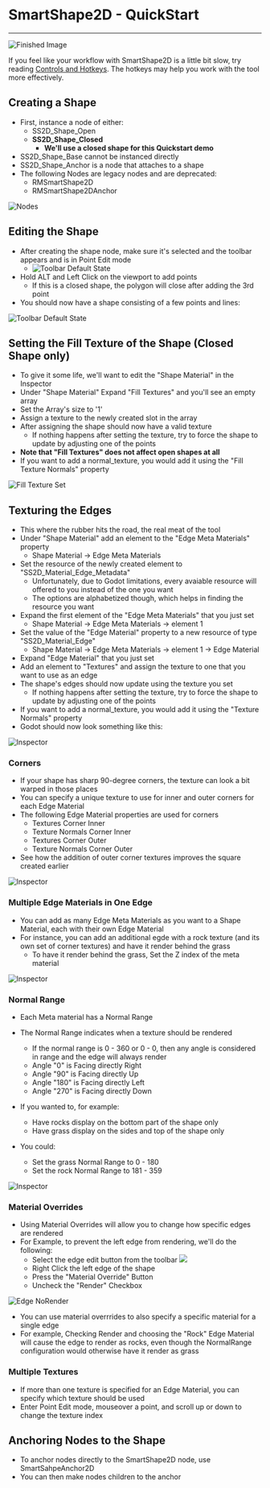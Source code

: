 # SmartShape2D - QuickStart
---
![Finished Image](./imgs/Inpsector-EdgeMaterialsNormalRange.png)

If you feel like your workflow with SmartShape2D is a little bit slow, try reading [Controls and Hotkeys](./Controls.md). The hotkeys may help you work with the tool more effectively.

## Creating a Shape

<!-- TODO: Outdated, including screenshots. -->

- First, instance a node of either:
  - SS2D_Shape_Open
  - **SS2D_Shape_Closed**
    - **We'll use a closed shape for this Quickstart demo**
- SS2D_Shape_Base cannot be instanced directly
- SS2D_Shape_Anchor is a node that attaches to a shape
- The following Nodes are legacy nodes and are deprecated:
  - RMSmartShape2D
  - RMSmartShape2DAnchor

![Nodes](./imgs/NewNode-SS2D_Nodes.png)

## Editing the Shape

- After creating the shape node, make sure it's selected and the toolbar appears and is in Point Edit mode
  - ![Toolbar Default State](./imgs/Toolbar-PointEdit.png)
- Hold ALT and Left Click on the viewport to add points
  - If this is a closed shape, the polygon will close after adding the 3rd point
- You should now have a shape consisting of a few points and lines:

![Toolbar Default State](./imgs/ShapeClosed-Untextured.png)

## Setting the Fill Texture of the Shape (Closed Shape only)

- To give it some life, we'll want to edit the "Shape Material" in the Inspector
- Under "Shape Material" Expand "Fill Textures" and you'll see an empty array
- Set the Array's size to '1'
- Assign a texture to the newly created slot in the array
- After assigning the shape should now have a valid texture
  - If nothing happens after setting the texture, try to force the shape to update by adjusting one of the points
- **Note that "Fill Textures" does not affect open shapes at all**
- If you want to add a normal_texture, you would add it using the "Fill Texture Normals" property

![Fill Texture Set](./imgs/ShapeClosed-FillTextured.png)

## Texturing the Edges

- This where the rubber hits the road, the real meat of the tool
- Under "Shape Material" add an element to the "Edge Meta Materials" property
  - Shape Material -> Edge Meta Materials
- Set the resource of the newly created element to "SS2D_Material_Edge_Metadata"
  - Unfortunately, due to Godot limitations, every avaiable resource will offered to you instead of the one you want
  - The options are alphabetized though, which helps in finding the resource you want
- Expand the first element of the "Edge Meta Materials" that you just set
  - Shape Material -> Edge Meta Materials -> element 1
- Set the value of the "Edge Material" property to a new resource of type "SS2D_Material_Edge"
  - Shape Material -> Edge Meta Materials -> element 1 -> Edge Material
- Expand "Edge Material" that you just set
- Add an element to "Textures" and assign the texture to one that you want to use as an edge
- The shape's edges should now update using the texture you set
  - If nothing happens after setting the texture, try to force the shape to update by adjusting one of the points
- If you want to add a normal_texture, you would add it using the "Texture Normals" property
- Godot should now look something like this:

![Inspector](./imgs/Inpsector-EdgeMaterial.png)

### Corners

- If your shape has sharp 90-degree corners, the texture can look a bit warped in those places
- You can specify a unique texture to use for inner and outer corners for each Edge Material
- The following Edge Material properties are used for corners
  - Textures Corner Inner
  - Texture Normals Corner Inner
  - Textures Corner Outer
  - Texture Normals Corner Outer
- See how the addition of outer corner textures improves the square created earlier

![Inspector](./imgs/Inpsector-EdgeMaterialCornerOuter.png)

### Multiple Edge Materials in One Edge

- You can add as many Edge Meta Materials as you want to a Shape Material, each with their own Edge Material
- For instance, you can add an additional egde with a rock texture (and its own set of corner textures) and have it render behind the grass
  - To have it render behind the grass, Set the Z index of the meta material

![Inspector](./imgs/Inpsector-EdgeMaterials2.png)

### Normal Range

- Each Meta material has a Normal Range
- The Normal Range indicates when a texture should be rendered
  - If the normal range is 0 - 360 or 0 - 0, then any angle is considered in range and the edge will always render
  - Angle "0" is Facing directly Right
  - Angle "90" is Facing directly Up
  - Angle "180" is Facing directly Left
  - Angle "270" is Facing directly Down

- If you wanted to, for example:
  - Have rocks display on the bottom part of the shape only
  - Have grass display on the sides and top of the shape only
- You could:
  - Set the grass Normal Range to 0 - 180
  - Set the rock Normal Range to 181 - 359

![Inspector](./imgs/Inpsector-EdgeMaterialsNormalRange.png)

### Material Overrides

- Using Material Overrides will allow you to change how specific edges are rendered
- For Example, to prevent the left edge from rendering, we'll do the following:
  - Select the edge edit button from the toolbar ![](./imgs/icon_edge.png)
  - Right Click the left edge of the shape
  - Press the "Material Override" Button
  - Uncheck the "Render" Checkbox

![Edge NoRender](./imgs/EdgeEdit-NoRender.png)

- You can use material overrrides to also specify a specific material for a single edge
- For example, Checking Render and choosing the "Rock" Edge Material will cause the edge to render as rocks, even though the NormalRange configuration would otherwise have it render as grass

### Multiple Textures

- If more than one texture is specified for an Edge Material, you can specify which texture should be used
- Enter Point Edit mode, mouseover a point, and scroll up or down to change the texture index

## Anchoring Nodes to the Shape

- To anchor nodes directly to the SmartShape2D node, use SmartSahpeAnchor2D
- You can then make nodes children to the anchor
